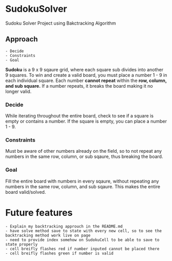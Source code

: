 # SudokuSolver
Sudoku Solver Project using Bakctracking Algorithm

 ## Approach
    - Decide 
    - Constraints
    - Goal

  **Sudoku** is a 9 x 9 sqaure grid, where each square sub divides into another 9 squares.
  To win and create a valid board, you must place a number 1 - 9 in each individual square.
  Each number **cannot repeat** within the **row, column, and sub square.**
  If a number repeats, it breaks the board making it no longer valid.
  
  ### Decide
   While iterating throughout the entire board, check to see if a square is empty or contains a number.
   If the square is empty, you can place a number 1 - 9.
   
  ### Constraints
   Must be aware of other numbers already on the field, so to not repeat any numbers in the same row, column,
   or sub sqaure, thus breaking the board.
   
  ### Goal
   Fill the entire board with numbers in every sqaure, without repeating any numbers in the same row, column, and sub sqaure.
   This makes the entire board valid/solved.
   
   # Future features
    - Explain my backtracking approuch in the README.md
    - have solve method save to state with every new cell, so to see the backtracking method work live on page 
    - need to provide index somehow on SudokuCell to be able to save to state properly
    - cell breifly flashes red if number inputed cannot be placed there
    - cell breifly flashes green if number is valid
